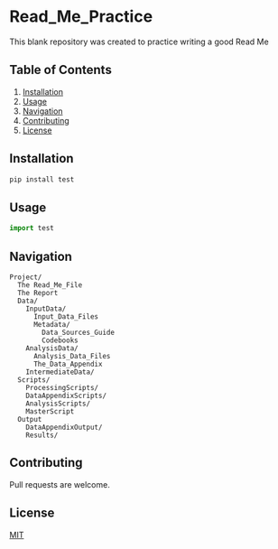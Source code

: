 # Read_Me_Practice

This blank repository was created to practice writing a good Read Me

## Table of Contents
1. [Installation](#installation)
2. [Usage](#usage)
3. [Navigation](#navigation)
4. [Contributing](#contributing)
5. [License](#license)

## Installation

```bash
pip install test
```

## Usage

```python
import test
```

## Navigation

```text
Project/
  The Read_Me_File
  The Report
  Data/
    InputData/
      Input_Data_Files
      Metadata/
        Data_Sources_Guide
        Codebooks
    AnalysisData/
      Analysis_Data_Files
      The_Data_Appendix
    IntermediateData/
  Scripts/
    ProcessingScripts/
    DataAppendixScripts/
    AnalysisScripts/
    MasterScript
  Output
    DataAppendixOutput/
    Results/
```

## Contributing

Pull requests are welcome.

## License
[MIT](https://choosealicense.com/licenses/mit/)
